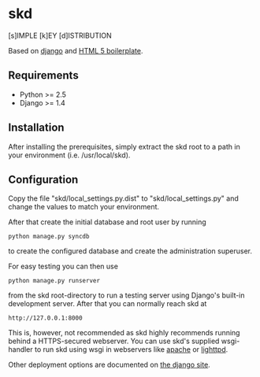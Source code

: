 skd
===

[s]IMPLE [k]EY [d]ISTRIBUTION

Based on [django](https://www.djangoproject.com) and
[HTML 5 boilerplate](http://html5boilerplate.com).

Requirements
------------

  * Python >= 2.5
  * Django >= 1.4

Installation
------------

After installing the prerequisites, simply extract the skd root to a path
in your environment (i.e. /usr/local/skd).

Configuration
-------------

Copy the file "skd/local_settings.py.dist" to "skd/local_settings.py" and
change the values to match your environment.

After that create the initial database and root user by running

    python manage.py syncdb

to create the configured database and create the administration superuser.

For easy testing you can then use

    python manage.py runserver

from the skd root-directory to run a testing server using Django's
built-in development server. After that you can normally reach skd at

    http://127.0.0.1:8000

This is, however, not recommended as skd highly recommends running behind
a HTTPS-secured webserver. You can use skd's supplied wsgi-handler to run
skd using wsgi in webservers like
[apache](https://docs.djangoproject.com/en/1.4/howto/deployment/wsgi/modwsgi/)
or [lighttpd](http://redmine.lighttpd.net/projects/lighttpd2/wiki/Howto_WSGI).

Other deployment options are documented on
[the django site](https://docs.djangoproject.com/en/1.4/howto/deployment/).